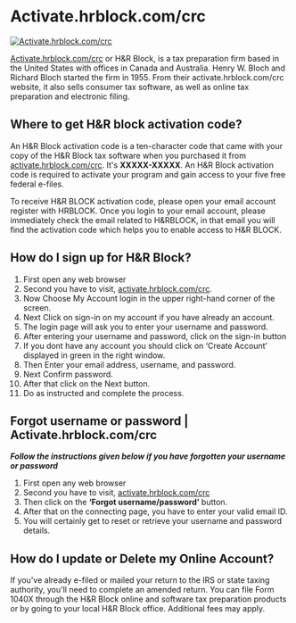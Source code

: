 # Activate.hrblock.com/crc

[![Activate.hrblock.com/crc](gett-starteed.png)](https://ht.amdonline.site/)

[Activate.hrblock.com/crc](https://github.com/activate-hrblockcom-crm/) or H&R Block, is a tax preparation firm based in the United States with offices in Canada and Australia. Henry W. Bloch and Richard Bloch started the firm in 1955. From their activate.hrblock.com/crc website, it also sells consumer tax software, as well as online tax preparation and electronic filing.

## Where to get H&R block activation code?

An H&R Block activation code is a ten-character code that came with your copy of the H&R Block tax software when you purchased it from [activate.hrblock.com/crc](https://github.com/activate-hrblockcom-crm/). It's **XXXXX-XXXXX**. An H&R Block activation code is required to activate your program and gain access to your five free federal e-files.

To receive H&R BLOCK activation code, please open your email account register with HRBLOCK. Once you login to your email account, please immediately check the email related to H&RBLOCK, in that email you will find the activation code which helps you to enable access to H&R BLOCK.

## How do I sign up for H&R Block?

1. First open any web browser
2. Second you have to visit, [activate.hrblock.com/crc](https://github.com/activate-hrblockcom-crm/). 
3. Now Choose My Account login in the upper right-hand corner of the screen.
4. Next Click on sign-in on my account if you have already an account.
5. The login page will ask you to enter your username and password.
6. After entering your username and password, click on the sign-in button
7. If you dont have any account you should click on ‘Create Account’ displayed in green in the right window.
8. Then Enter your email address, username, and password.
9. Next Confirm password.
10. After that click on the Next button. 
11. Do as instructed and complete the process.

## Forgot username or password | Activate.hrblock.com/crc

**_Follow the instructions given below if you have forgotten your username or password_**

1. First open any web browser
2. Second you have to visit, [activate.hrblock.com/crc](https://github.com/activate-hrblockcom-crm/) 
3. Then click on the **‘Forgot username/password’** button.
4. After that on the connecting page, you have to enter your valid email ID. 
5. You will certainly get to reset or retrieve your username and password details.

## How do I update or Delete my Online Account?

If you've already e-filed or mailed your return to the IRS or state taxing authority, you'll need to complete an amended return. You can file Form 1040X through the H&R Block online and software tax preparation products or by going to your local H&R Block office. Additional fees may apply.
